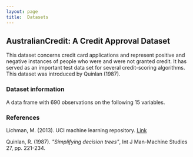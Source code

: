 ```yaml
---
layout: page
title:  Datasets
---
```


## AustralianCredit: A Credit Approval Dataset

This dataset concerns credit card applications and represent positive and negative instances of people who were and were not granted credit. It has served as an important test data set for several credit-scoring algorithms. This dataset was introduced by Quinlan (1987).

### Dataset information
  A data frame with 690 observations on the following 15 variables.
### References
Lichman, M. (2013). UCI machine learning repository. [Link](http://archive.ics.uci.edu/ml/datasets/statlog+(australian+credit+approval) "Statlog (Australian Credit Approval) Data Set")

Quinlan, R. (1987). <i>"Simplifying decision trees"</i>, Int J Man-Machine Studies 27, pp. 221-234.


